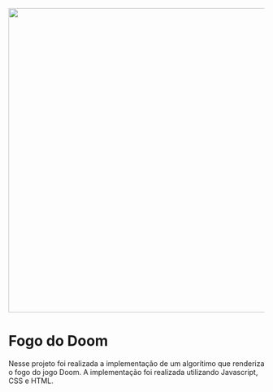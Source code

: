 <p align="center">
  <img src="https://github.com/jhonatanffelipe/doom-fire/blob/master/assets/doom-fire.gif?raw=true" width="600">
</p>

# Fogo do Doom 

Nesse projeto foi realizada a implementação de um algorítimo que renderiza o fogo do jogo Doom. A implementação foi realizada utilizando Javascript, CSS e HTML.

